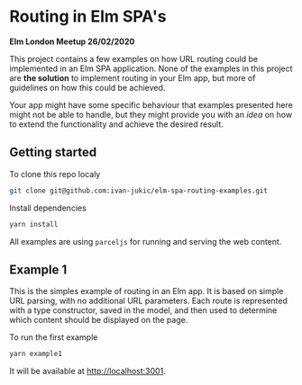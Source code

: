 # Routing in Elm SPA's

**Elm London Meetup 26/02/2020**

This project contains a few examples on how URL routing could be implemented in
an Elm SPA application. None of the examples in this project are **the solution**
to implement routing in your Elm app, but more of guidelines on how this could
be achieved.

Your app might have some specific behaviour that examples presented here might
not be able to handle, but they might provide you with an *idea* on how to
extend the functionality and achieve the desired result.

## Getting started

To clone this repo localy
```bash
git clone git@github.com:ivan-jukic/elm-spa-routing-examples.git
```

Install dependencies
```bash
yarn install
```

All examples are using `parceljs` for running and serving the web content.

## Example 1

This is the simples example of routing in an Elm app. It is based on simple URL
parsing, with no additional URL parameters. Each route is represented with a
type constructor, saved in the model, and then used to determine which content
should be displayed on the page.

To run the first example
```bash
yarn example1
```

It will be available at [http://localhost:3001](http://localhost:3001).
